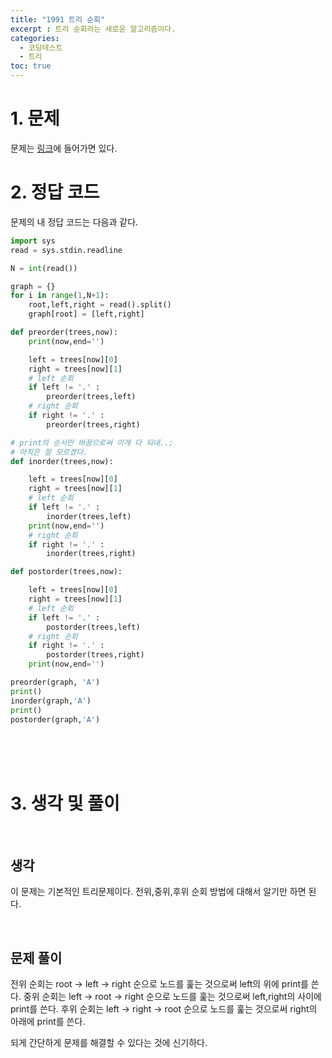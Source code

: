 ```yaml
---
title: "1991 트리 순회"
excerpt : 트리 순회라는 새로운 알고리즘이다.
categories:
  - 코딩테스트
  - 트리
toc: true
---
```

  
# 1. 문제
문제는 [링크](https://www.acmicpc.net/problem/1991)에 들어가면 있다.

# 2. 정답 코드

문제의 내 정답 코드는 다음과 같다.

```python
import sys
read = sys.stdin.readline

N = int(read())

graph = {}
for i in range(1,N+1):
    root,left,right = read().split()
    graph[root] = [left,right]

def preorder(trees,now):
    print(now,end='')

    left = trees[now][0]
    right = trees[now][1]
    # left 순회
    if left != '.' :
        preorder(trees,left)
    # right 순회
    if right != '.' :
        preorder(trees,right)

# print의 순서만 바꿈으로써 이게 다 되네..;
# 아직은 잘 모르겠다.
def inorder(trees,now):

    left = trees[now][0]
    right = trees[now][1]
    # left 순회
    if left != '.' :
        inorder(trees,left)
    print(now,end='')
    # right 순회
    if right != '.' :
        inorder(trees,right)

def postorder(trees,now):

    left = trees[now][0]
    right = trees[now][1]
    # left 순회
    if left != '.' :
        postorder(trees,left)
    # right 순회
    if right != '.' :
        postorder(trees,right)
    print(now,end='')

preorder(graph, 'A')
print()
inorder(graph,'A')
print()
postorder(graph,'A')


```

<br/><br/><br/>

# 3. 생각 및 풀이

<br/> 

## 생각
이 문제는 기본적인 트리문제이다. 전위,중위,후위 순회 방법에 대해서 알기만 하면 된다.

<br/>

## 문제 풀이

전위 순회는 root -> left -> right 순으로 노드를 훑는 것으로써 left의 위에 print를 쓴다.
중위 순회는 left -> root -> right 순으로 노드를 훑는 것으로써 left,right의 사이에 print를 쓴다.
후위 순회는 left -> right -> root 순으로 노드를 훑는 것으로써 right의 아래에 print를 쓴다.

되게 간단하게 문제를 해결할 수 있다는 것에 신기하다.